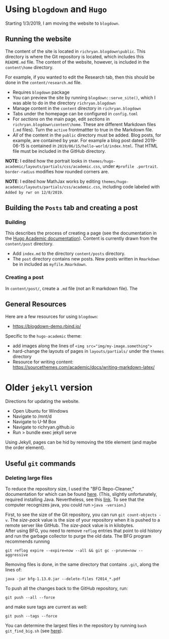 # Using `blogdown` and `Hugo`
Starting 1/3/2019, I am moving the website to `blogdown`.

## Running the website

The content of the site is located in `richryan.blogdown\public`.
This directory is where the Git repository is located, which includes this `README.md` file.
The content of the website, however, is included in the `content\home` directory.

For example, if you wanted to edit the Research tab, then
this should be done in the `content/research.md` file.

- Requires `blogdown` package
- You can preview the site by running `blogdown::serve_site()`,
which I was able to do in the directory `richryan.blogdown`
- Manage content in the `content` directory in `richryan.blogdown`
- Tabs under the homepage can be configured in `config.toml`
- For *sections* on the main page,
edit *sections* in `richryan.blogdown\content\home`.
These are different Markdown files (`.md` files).
Turn the `active` frontmattter to true in the Markdown file.
- *All* of the content in the `public` directory must be added.
Blog posts, for example, are contained by year.
For example a blog post dated 2019-06-15 is contained in `2019/06/15/hello-world/index.html`.
That HTML file must be included in the GitHub directory.

**NOTE**: I edited how the portrait looks in `themes/hugo-academic/layouts/partials/css/academic.css`,
under `#profile .portrait`. 
`border-radius` modifies how rounded corners are.

**NOTE**: I edited how MathJax works by editing `themes/hugo-academic/layouts/partials/css/academic.css`,
including code labeled with `Added by rwr on 12/8/2019`.


## Building the `Posts` tab and creating a post ##

### Building ###

This describes the process of creating a page
(see the documentation in the [Hugo Academic documentation](https://sourcethemes.com/academic/docs/managing-content/)).
Content is currently drawn from the `content/post` directory.

- Add `index.md` to the directory `content/posts` directory.
- The `post` directory contains new posts. 
New posts written in `Rmarkdown` be in included as `myfile.Rmarkdown`.

### Creating a post ###

In `content/post/`, create a `.md` file (not an R markdown file).
The 

## General Resources
Here are a few resources for using `blogdown`:
- https://blogdown-demo.rbind.io/

Specific to the `hugo-academic` theme:
- add images along the lines of `<img src="img/my-image.something">`
- hard-change the layouts of pages in `layouts/partials/` under the `themes` directory
- Resource for writing content: https://sourcethemes.com/academic/docs/writing-markdown-latex/


# Older `jekyll` version
Directions for updating the website.

- Open Ubuntu for Windows
- Navigate to /mnt/d
- Navigate to U-M Box
- Navigate to richryan.github.io
- Run > bundle exec jekyll serve

Using Jekyll, pages can be hid by removing the title element (and maybe the order element).

## Useful `git` commands
### Deleting large files
To reduce the repository size, 
I used the "BFG Repo-Cleaner," 
documentation for which can be found [here](https://rtyley.github.io/bfg-repo-cleaner/).
(This, slightly unfortunately, required installing Java.
Nevertheless, see this [link](https://confluence.atlassian.com/bitbucket/reduce-repository-size-321848262.html).
To see that the computer recognizes java,
you could run `>java -version`.)

First, to see the size of the Git repository,
you can run `git count-objects -v`.
The *size-pack* value is the size of your repository when it is pushed to a remote server like GitHub. 
The *size-pack* value is in kilobytes.  
After using BFG, 
you need to remove `reflog` entries that point to old history and
run the garbage collector to purge the old data.
The BFG program recommends running
```
git reflog expire --expire=now --all && git gc --prune=now --aggressive
```

Removing files is done, in the same directory that contains `.git`, along the lines of:
```
java -jar bfg-1.13.0.jar --delete-files f2014_*.pdf
```

To push all the changes back to the GitHub repository, run:
```
git push --all --force
```
and make sure tags are current as well:
```
git push --tags --force
```

You can determine the largest files in the repository by running `bash git_find_big.sh` 
(see [here](https://stubbisms.wordpress.com/2009/07/10/git-script-to-show-largest-pack-objects-and-trim-your-waist-line/)).
